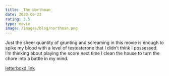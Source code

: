 ```yaml
---
title: _The Northman_
date: 2023-06-22
rating: 3.5
type: movie
image: /images/blog/northman.png
---
```


Just the sheer quantity of grunting and screaming in this movie is enough to spike my blood with a level of testosterone that I didn’t think I possessed. I’m thinking about playing the score next time I clean the house to turn the chore into a battle in my mind.

[letterboxd link][1]

[1]:	https://letterboxd.com/film/the-northman/